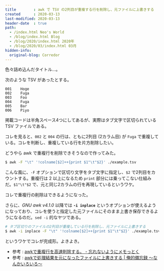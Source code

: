 ```yaml
---
title        : awk で TSV の2列目が重複する行を削除し、元ファイルに上書きする
created      : 2020-03-13
last-modified: 2020-03-13
header-date  : true
path:
  - /index.html Neo's World
  - /blog/index.html Blog
  - /blog/2020/index.html 2020年
  - /blog/2020/03/index.html 03月
hidden-info:
  original-blog: Corredor
---
```


色々詰め込んだタイトル…。

次のような TSV があったとする。

```
001    Hoge
002    Fuga
003    Foo
004    Fuga
005    Bar
006    Piyo
```

掲載コードは半角スペース4つにしてあるが、実際はタブ文字で区切られている TSV ファイルである。

コレを見ると、`002` と `004` の行は、ともに2列目 (2カラム目) が `Fuga` で重複している。コレを判断し、重複している行を片方削除したい。

どうやら awk で重複行を削除できそうなので作ってみた。

```bash
$ awk -F "\t" '!colname[$2]++{print $1"\t"$2}' ./example.tsv
```

こんな風に、`-F` オプションで区切り文字をタブ文字に指定し、`$2` で2列目をカウントする。重複行は 2 以上になるため `print` 部分には乗ってこない仕組みだ。`$1"\t"$2` で、元と同じ2カラムの行を再現しているというワケ。

コレで重複行の削除はできるようになった。

さらに、*GNU awk v4.1.0* 以降では **`-i inplace`** というオプションが使えるようになっており、コレを使うと指定した元ファイルにそのまま上書き保存できるようになるのだ。`sed -i` 的なヤツである。

```bash
# タブ区切りのファイルの2列目が重複している行を削除し、元ファイルに上書きする
$ awk -i inplace -F "\t" '!colname[$2]++{print $1"\t"$2}' ./example.tsv
```

というワケでコレが完成形。よきよき。

- 参考 : [awkで重複行を高速削除する。 - 忘れないようにメモっとく](http://akiniwa.hatenablog.jp/entry/2014/04/04/203256)
- 参考 : [awkで処理結果を元になったファイルに上書きする | 俺的備忘録 〜なんかいろいろ〜](https://orebibou.com/2017/06/awk%E3%81%A7%E5%87%A6%E7%90%86%E7%B5%90%E6%9E%9C%E3%82%92%E5%85%83%E3%81%AB%E3%81%AA%E3%81%A3%E3%81%9F%E3%83%95%E3%82%A1%E3%82%A4%E3%83%AB%E3%81%AB%E4%B8%8A%E6%9B%B8%E3%81%8D%E3%81%99%E3%82%8B/)
